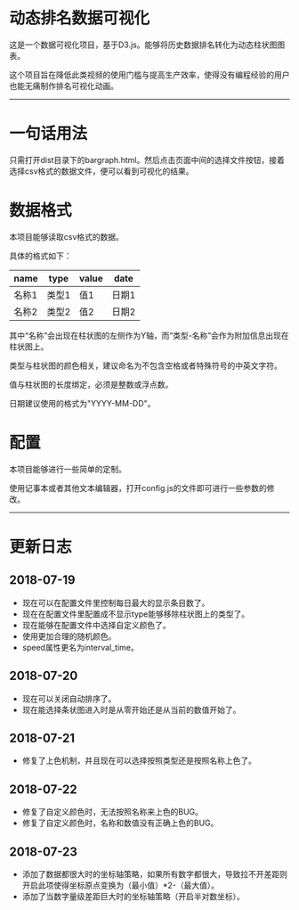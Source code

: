 # 动态排名数据可视化
这是一个数据可视化项目，基于D3.js。能够将历史数据排名转化为动态柱状图图表。

这个项目旨在降低此类视频的使用门槛与提高生产效率，使得没有编程经验的用户也能无痛制作排名可视化动画。

----

# 一句话用法

只需打开dist目录下的bargraph.html。然后点击页面中间的选择文件按钮，接着选择csv格式的数据文件，便可以看到可视化的结果。

# 数据格式

本项目能够读取csv格式的数据。

具体的格式如下：

name|type|value|date
--|--|--|--
名称1|类型1|值1|日期1
名称2|类型2|值2|日期2

其中“名称”会出现在柱状图的左侧作为Y轴，而“类型-名称”会作为附加信息出现在柱状图上。

类型与柱状图的颜色相关，建议命名为不包含空格或者特殊符号的中英文字符。

值与柱状图的长度绑定，必须是整数或浮点数。

日期建议使用的格式为"YYYY-MM-DD"。

# 配置

本项目能够进行一些简单的定制。

使用记事本或者其他文本编辑器，打开config.js的文件即可进行一些参数的修改。

---
# 更新日志

## 2018-07-19

- 现在可以在配置文件里控制每日最大的显示条目数了。
- 现在在配置文件里配置成不显示type能够移除柱状图上的类型了。
- 现在能够在配置文件中选择自定义颜色了。
- 使用更加合理的随机颜色。
- speed属性更名为interval_time。

## 2018-07-20

- 现在可以关闭自动排序了。
- 现在能选择条状图进入时是从零开始还是从当前的数值开始了。

## 2018-07-21

- 修复了上色机制，并且现在可以选择按照类型还是按照名称上色了。

## 2018-07-22

- 修复了自定义颜色时，无法按照名称来上色的BUG。
- 修复了自定义颜色时，名称和数值没有正确上色的BUG。

## 2018-07-23

- 添加了数据都很大时的坐标轴策略，如果所有数字都很大，导致拉不开差距则开启此项使得坐标原点变换为（最小值）*2-（最大值）。
- 添加了当数字量级差距巨大时的坐标轴策略（开启半对数坐标）。